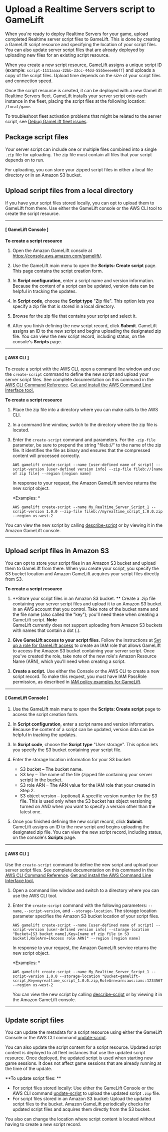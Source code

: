 # Upload a Realtime Servers script to GameLift<a name="realtime-script-uploading"></a>

When you're ready to deploy Realtime Servers for your game, upload completed Realtime server script files to GameLift\. This is done by creating a GameLift script resource and specifying the location of your script files\. You can also update server script files that are already deployed by uploading new files for an existing script resource\.

When you create a new script resource, GameLift assigns a unique script ID \(example: `script-1111aaaa-22bb-33cc-44dd-5555eeee66ff`\) and uploads a copy of the script files\. Upload time depends on the size of your script files and connection speed\.

Once the script resource is created, it can be deployed with a new GameLift Realtime Servers fleet\. GameLift installs your server script onto each instance in the fleet, placing the script files at the following location: `/local/game`\. 

To troubleshoot fleet activation problems that might be related to the server script, see [Debug GameLift fleet issues](fleets-creating-debug.md)\.

## Package script files<a name="realtime-script-uploading-packaging"></a>

Your server script can include one or multiple files combined into a single `.zip` file for uploading\. The zip file must contain all files that your script depends on to run\. 

For uploading, you can store your zipped script files in either a local file directory or in an Amazon S3 bucket\. 

## Upload script files from a local directory<a name="realtime-script-uploading-zip"></a>

If you have your script files stored locally, you can opt to upload them to GameLift from there\. Use either the GameLift console or the AWS CLI tool to create the script resource\. 

------
#### [  GameLift Console ]

**To create a script resource**

1. Open the Amazon GameLift console at [https://console\.aws\.amazon\.com/gamelift/](https://console.aws.amazon.com/gamelift/)\. 

1. Use the GameLift main menu to open the **Scripts: Create script** page\. This page contains the script creation form\.

1. In **Script configuration**, enter a script name and version information\. Because the content of a script can be updated, version data can be helpful in tracking the updates\.

1. In **Script code**, choose the **Script type** "Zip file"\. This option lets you specify a zip file that is stored in a local directory\. 

1. Browse for the zip file that contains your script and select it\.

1. After you finish defining the new script record, click **Submit**\. GameLift assigns an ID to the new script and begins uploading the designated zip file\. You can view the new script record, including status, on the console's **Scripts** page\.

------
#### [ AWS CLI ]

To create a script with the AWS CLI, open a command line window and use the `create-script` command to define the new script and upload your server script files\. See complete documentation on this command in the [AWS CLI Command Reference](https://docs.aws.amazon.com/cli/latest/reference/gamelift/create-script.html)\. [Get and install the AWS Command Line Interface tool\.](https://aws.amazon.com/cli/)

**To create a script resource**

1. Place the zip file into a directory where you can make calls to the AWS CLI\. 

1. In a command line window, switch to the directory where the zip file is located\.

1. Enter the `create-script` command and parameters\. For the `-zip-file` parameter, be sure to prepend the string "fileb://" to the name of the zip file\. It identifies the file as binary and ensures that the compressed content will processed correctly\. 

   ```
   AWS gamelift create-script --name [user-defined name of script] --script-version [user-defined version info] --zip-file fileb://[name of zip file] --region [region name]
   ```

   In response to your request, the Amazon GameLift service returns the new script object\. 

   *Examples: *

   ```
   AWS gamelift create-script --name My_Realtime_Server_Script_1 --script-version 1.0.0 --zip-file fileb://myrealtime_script_1.0.0.zip --region us-west-2
   ```

You can view the new script by calling [describe\-script](https://docs.aws.amazon.com/cli/latest/reference/gamelift/describe-script.html) or by viewing it in the Amazon GameLift console\.

------

## Upload script files in Amazon S3<a name="realtime-script-uploading-s3"></a>

You can opt to store your script files in an Amazon S3 bucket and upload them to GameLift from there\. When you create your script, you specify the S3 bucket location and Amazon GameLift acquires your script files directly from S3\.

**To create a script resource**

1. **Store your script files in an Amazon S3 bucket\. ** Create a \.zip file containing your server script files and upload it to an Amazon S3 bucket in an AWS account that you control\. Take note of the bucket name and the file name \(also called the "key"\); you'll need these when creating a GameLift script\.
**Note**  
GameLift currently does not support uploading from Amazon S3 buckets with names that contain a dot \(\.\)\.

1. **Give GameLift access to your script files\.** Follow the instructions at [Set up a role for GameLift access](setting-up-role.md) to create an IAM role that allows GameLift to access the Amazon S3 bucket containing your server script\. Once you've created the role, take note of the new role's Amazon Resource Name \(ARN\), which you'll need when creating a script\. 

1. **Create a script\.** Use either the Console or the AWS CLI to create a new script record\. To make this request, you must have IAM PassRole permission, as described in [IAM policy examples for GameLift](gamelift-iam-policy-examples.md)\. 

------
#### [ GameLift Console ]

1. Use the GameLift main menu to open the **Scripts: Create script** page to access the script creation form\.

1. In **Script configuration**, enter a script name and version information\. Because the content of a script can be updated, version data can be helpful in tracking the updates\.

1. In **Script code**, choose the **Script type** "User storage"\. This option lets you specify the S3 bucket containing your script file\. 

1. Enter the storage location information for your S3 bucket:
   + S3 bucket – The bucket name\.
   + S3 key – The name of the file \(zipped file containing your server script\) in the bucket\.
   + S3 role ARN – The ARN value for the IAM role that your created in Step 2\.
   + S3 object version – \(optional\) A specific version number for the S3 file\. This is used only when the S3 bucket has object versioning turned on AND when you want to specify a version other than the latest one\. 

1. Once you finished defining the new script record, click **Submit**\. GameLift assigns an ID to the new script and begins uploading the designated zip file\. You can view the new script record, including status, on the console's **Scripts** page\.

------
#### [ AWS CLI ]

Use the `create-script` command to define the new script and upload your server script files\. See complete documentation on this command in the [AWS CLI Command Reference](https://docs.aws.amazon.com/cli/latest/reference/gamelift/create-script.html)\. [Get and install the AWS Command Line Interface tool\.](https://aws.amazon.com/cli/)

1. Open a command line window and switch to a directory where you can use the AWS CLI tool\. 

1. Enter the `create-script` command with the following parameters: `--name`, `--script-version`, and `--storage-location`\. The storage location parameter specifies the Amazon S3 bucket location of your script files\.

   ```
   AWS gamelift create-script --name [user-defined name of script] --script-version [user-defined version info] --storage-location "Bucket=[S3 bucket name],Key=[name of zip file in S3 bucket],RoleArn=[Access role ARN]" --region [region name]
   ```

   In response to your request, the Amazon GameLift service returns the new script object\. 

   *Examples: *

   ```
   AWS gamelift create-script --name My_Realtime_Server_Script_1 --script-version 1.0.0 --storage-location "Bucket=gamelift-script,Key=myrealtime_script_1.0.0.zip,RoleArn=arn:aws:iam::123456789012:role/S3Access" --region us-west-2
   ```

   You can view the new script by calling [describe\-script](https://docs.aws.amazon.com/cli/latest/reference/gamelift/describe-script.html) or by viewing it in the Amazon GameLift console\.

------

## Update script files<a name="realtime-script-uploading-update"></a>

You can update the metadata for a script resource using either the GameLift Console or the AWS CLI command [update\-script](https://docs.aws.amazon.com/cli/latest/reference/gamelift/update-script.html)\. 

You can also update the script content for a script resource\. Updated script content is deployed to all fleet instances that use the updated script resource\. Once deployed, the updated script is used when starting new game sessions\. It does not affect game sessions that are already running at the time of the update\.

**To update script files: **
+ For script files stored locally: Use either the GameLift Console or the AWS CLI command [update\-script](https://docs.aws.amazon.com/cli/latest/reference/gamelift/update-script.html) to upload the updated script `.zip` file\. 
+ For script files stored in an Amazon S3 bucket: Upload the updated script files to the bucket\. Amazon GameLift periodically checks for updated script files and acquires them directly from the S3 bucket\.

You also can change the location where script content is located without having to create a new script record\.